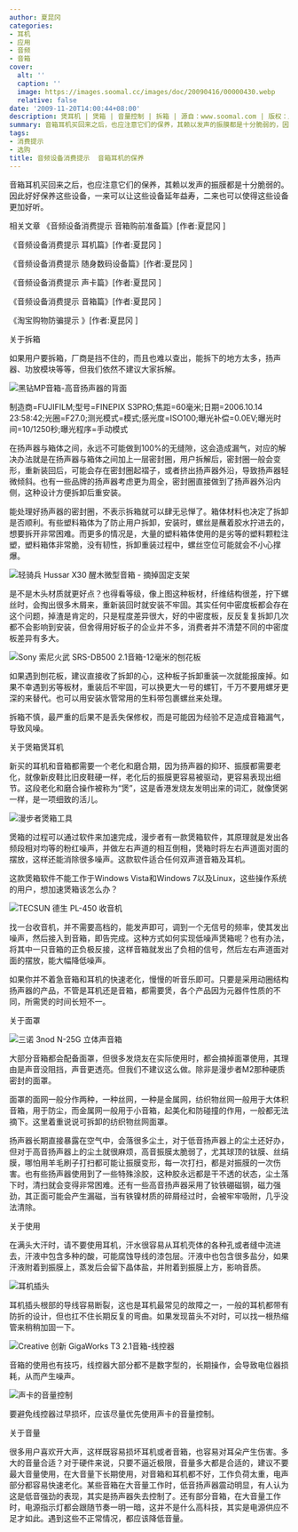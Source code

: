 ```yaml
---
author: 夏昆冈
categories:
- 耳机
- 应用
- 音频
- 音箱
cover:
  alt: ''
  caption: ''
  image: https://images.soomal.cc/images/doc/20090416/00000430.webp
  relative: false
date: '2009-11-20T14:00:44+08:00'
description: 煲耳机 | 煲箱 | 音量控制 | 拆箱 | 源自：www.soomal.com | 版权：原创 |  平均/总评分：08.35/167
summary: 音箱耳机买回来之后，也应注意它们的保养，其赖以发声的振膜都是十分脆弱的，因此好好保养这些设备，一来可以让这些设备延年益寿，二来也可以使得这些设备更加好听……
tags:
- 消费提示
- 选购
title: 音频设备消费提示  音箱耳机的保养
---
```


音箱耳机买回来之后，也应注意它们的保养，其赖以发声的振膜都是十分脆弱的。因此好好保养这些设备，一来可以让这些设备延年益寿，二来也可以使得这些设备更加好听。



相关文章
《音频设备消费提示 音箱购前准备篇》[作者:夏昆冈 ]

《音频设备消费提示 耳机篇》[作者:夏昆冈 ]

《音频设备消费提示  随身数码设备篇》[作者:夏昆冈 ]

《音频设备消费提示 声卡篇》[作者:夏昆冈 ]

《音频设备消费提示 音箱篇》[作者:夏昆冈 ]

《淘宝购物防骗提示 》[作者:夏昆冈 ]



关于拆箱



如果用户要拆箱，厂商是挡不住的，而且也难以查出，能拆下的地方太多，扬声器、功放模块等等，但我们依然不建议大家拆解。



![黑钻MP音箱-高音扬声器的背面](https://images.soomal.cc/images/doc/20090418/00001255.webp)

制造商=FUJIFILM;型号=FINEPIX S3PRO;焦距=60毫米;日期=2006.10.14 23:58:42;光圈=F27.0;测光模式=模式;感光度=ISO100;曝光补偿=0.0EV;曝光时间=10/1250秒;曝光程序=手动模式



在扬声器与箱体之间，永远不可能做到100%的无缝隙，这会造成漏气，对应的解决办法就是在扬声器与箱体之间加上一层密封圈，用户拆解后，密封圈一般会变形，重新装回后，可能会存在密封圈起褶子，或者挤出扬声器外沿，导致扬声器轻微倾斜。也有一些品牌的扬声器考虑更为周全，密封圈直接做到了扬声器外沿内侧，这种设计方便拆卸后重安装。



能处理好扬声器的密封圈，不表示拆箱就可以肆无忌惮了。箱体材料也决定了拆卸是否顺利。有些塑料箱体为了防止用户拆卸，安装时，螺丝是蘸着胶水拧进去的，想要拆开非常困难。而更多的情况是，大量的塑料箱体使用的是劣等的塑料颗粒注塑，塑料箱体非常脆，没有韧性，拆卸重装过程中，螺丝空位可能就会不小心撑爆。



![轻骑兵 Hussar X30 醒木微型音箱 - 摘掉固定支架](https://images.soomal.cc/images/doc/20090907/00002736.webp)



是不是木头材质就更好点？也得看等级，像上图这种板材，纤维结构很差，拧下螺丝时，会掏出很多木屑来，重新装回时就安装不牢固。其实任何中密度板都会存在这个问题，掉渣是肯定的，只是程度差异很大，好的中密度板，反反复复拆卸几次都不会影响到安装，但舍得用好板子的企业并不多，消费者并不清楚不同的中密度板差异有多大。



![Sony 索尼火武 SRS-DB500 2.1音箱-12毫米的刨花板](https://images.soomal.cc/images/doc/20090720/00002360.webp)



如果遇到刨花板，建议直接收了拆卸的心，这种板子拆卸重装一次就能报废掉。如果不幸遇到劣等板材，重装后不牢固，可以换更大一号的螺钉，千万不要用螺牙更深的来替代。也可以用安装水管常用的生料带包裹螺丝来处理。



拆箱不慎，最严重的后果不是丢失保修权，而是可能因为经验不足造成音箱漏气，导致风噪。



关于煲箱煲耳机



新买的耳机和音箱都需要一个老化和磨合期，因为扬声器的抑环、振膜都需要老化，就像新皮鞋比旧皮鞋硬一样，老化后的振膜更容易被驱动，更容易表现出细节。这段老化和磨合操作被称为“煲”，这是香港发烧友发明出来的词汇，就像煲粥一样，是一项细致的活儿。



![漫步者煲箱工具](https://images.soomal.cc/images/doc/20091120/00003132.webp)



煲箱的过程可以通过软件来加速完成，漫步者有一款煲箱软件，其原理就是发出各频段相对均等的粉红噪声，并做左右声道的相互倒相，煲箱时将左右声道面对面的摆放，这样还能消除很多噪声。这款软件适合任何双声道音箱及耳机。



这款煲箱软件不能工作于Windows Vista和Windows 7以及Linux，这些操作系统的用户，想加速煲箱该怎么办？



![TECSUN 德生 PL-450 收音机](https://images.soomal.cc/images/doc/20090426/00001631.webp)



找一台收音机，并不需要高档的，能发声即可，调到一个无信号的频率，使其发出噪声，然后接入到音箱，即告完成。这种方式如何实现低噪声煲箱呢？也有办法，将其中一只音箱的正负极反接，这样音箱就发出了负相的信号，然后左右声道面对面的摆放，能大幅降低噪声。



如果你并不着急音箱和耳机的快速老化，慢慢的听音乐即可。只要是采用动圈结构扬声器的产品，不管是耳机还是音箱，都需要煲，各个产品因为元器件性质的不同，所需煲的时间长短不一。



关于面罩



![三诺 3nod N-25G 立体声音箱](https://images.soomal.cc/images/doc/20091110/00003055.webp)



大部分音箱都会配备面罩，但很多发烧友在实际使用时，都会摘掉面罩使用，其理由是声音没阻挡，声音更透亮。但我们不建议这么做。除非是漫步者M2那种硬质密封的面罩。



面罩的面网一般分作两种，一种丝网，一种是金属网，纺织物丝网一般用于大体积音箱，用于防尘，而金属网一般用于小音箱，起美化和防碰撞的作用，一般都无法摘下。这里着重说说可拆卸的纺织物丝网面罩。



扬声器长期直接暴露在空气中，会落很多尘土，对于低音扬声器上的尘土还好办，但对于高音扬声器上的尘土就很麻烦，高音振膜太脆弱了，尤其球顶的钛膜、丝绢膜，哪怕用羊毛刷子打扫都可能让振膜变形，每一次打扫，都是对振膜的一次伤害。也有些扬声器使用到了一些特殊涂胶，这种胶永远都是干不透的状态，尘土落下时，清扫就会变得非常困难。还有一些高音扬声器采用了钕铁硼磁钢，磁力强劲，其正面可能会产生漏磁，当有铁镍材质的碎屑经过时，会被牢牢吸附，几乎没法清除。



关于使用



在满头大汗时，请不要使用耳机，汗水很容易从耳机壳体的各种孔或者缝中流进去，汗液中包含多种的酸，可能腐蚀导线的漆包层。汗液中也包含很多盐分，如果汗液附着到振膜上，蒸发后会留下晶体盐，并附着到振膜上方，影响音质。



![耳机插头](https://images.soomal.cc/images/doc/20090803/00002484.webp)



耳机插头根部的导线容易断裂，这也是耳机最常见的故障之一，一般的耳机都带有防折的设计，但也扛不住长期反复的弯曲。如果发现苗头不对时，可以找一根热缩管来稍稍加固一下。



![Creative 创新 GigaWorks T3 2.1音箱-线控器](https://images.soomal.cc/images/doc/20090526/00001945.webp)



音箱的使用也有技巧，线控器大部分都不是数字型的，长期操作，会导致电位器损耗，从而产生噪声。



![声卡的音量控制](https://images.soomal.cc/images/doc/20091120/00003133.webp)



要避免线控器过早损坏，应该尽量优先使用声卡的音量控制。



关于音量



很多用户喜欢开大声，这样既容易损坏耳机或者音箱，也容易对耳朵产生伤害。多大的音量合适？对于硬件来说，只要不逼近极限，音量多大都是合适的，建议不要最大音量使用，在大音量下长期使用，对音箱和耳机都不好，工作负荷太重，电声部分都容易快速老化。某些音箱在大音量工作时，低音扬声器震动明显，有人认为这是低音强劲的表现，其实是扬声器失去控制了。还有部分音箱，在大音量工作时，电源指示灯都会跟随节奏一明一暗，这并不是什么高科技，其实是电源供应不足才如此。遇到这些不正常情况，都应该降低音量。